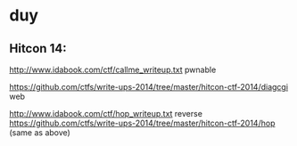 # duy


## Hitcon 14:

http://www.idabook.com/ctf/callme_writeup.txt pwnable

https://github.com/ctfs/write-ups-2014/tree/master/hitcon-ctf-2014/diagcgi web

http://www.idabook.com/ctf/hop_writeup.txt reverse
https://github.com/ctfs/write-ups-2014/tree/master/hitcon-ctf-2014/hop (same as above)
